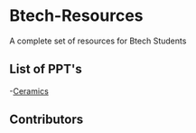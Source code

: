 # Btech-Resources
A complete set of resources for Btech Students


## List of PPT's

-[Ceramics](https://github.com/CIRUS-LAB/Btech-Resources/blob/main/ppt/Ceramics/Ceramics.md#section)

## Contributors


